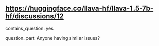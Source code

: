 ## https://huggingface.co/llava-hf/llava-1.5-7b-hf/discussions/12

contains_question: yes

question_part: Anyone having similar issues?